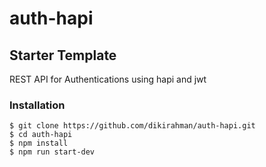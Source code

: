 # auth-hapi
## Starter Template
REST API for Authentications using hapi and jwt

### Installation
    $ git clone https://github.com/dikirahman/auth-hapi.git
    $ cd auth-hapi
    $ npm install
    $ npm run start-dev
